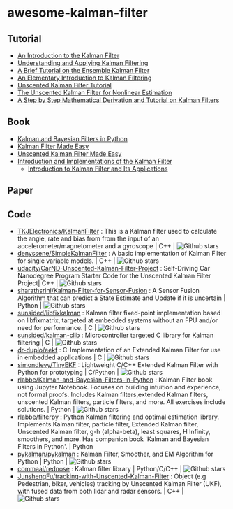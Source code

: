 # awesome-kalman-filter



## Tutorial

- [An Introduction to the Kalman Filter](https://www.cs.unc.edu/~welch/media/pdf/kalman_intro.pdf)
- [Understanding and Applying Kalman Filtering](https://www.cs.cmu.edu/~motionplanning/papers/sbp_papers/kalman/kleeman_understanding_kalman.pdf)
- [A Brief Tutorial on the Ensemble Kalman Filter](https://arxiv.org/abs/0901.3725)
- [An Elementary Introduction to Kalman Filtering](https://arxiv.org/abs/1710.04055)
- [Unscented Kalman Filter Tutorial](https://www.researchgate.net/profile/Mohamed-Mourad-Lafifi/post/Unscented-Kalman-Filter/attachment/5a3401d34cde266d587b4efd/AS%3A571878130622464%401513357779148/download/Tutorial+UKF.pdf)
- [The Unscented Kalman Filter for Nonlinear Estimation](https://groups.seas.harvard.edu/courses/cs281/papers/unscented.pdf)
- [A Step by Step Mathematical Derivation and Tutorial on Kalman Filters](https://arxiv.org/abs/1910.03558)

## Book

- [Kalman and Bayesian Filters in Python](https://elec3004.uqcloud.net/2015/tutes/Kalman_and_Bayesian_Filters_in_Python.pdf)
- [Kalman Filter Made Easy](https://thekalmanfilter.com/kalman-filter-made-easy-ebook/)
- [Unscented Kalman Filter Made Easy](https://thekalmanfilter.com/unscented-kalman-filter-made-easy/)
- [Introduction and Implementations of the Kalman Filter](https://www.intechopen.com/books/7466)
  - [Introduction to Kalman Filter and Its Applications](https://www.intechopen.com/chapters/63164)

## Paper

## Code

- [TKJElectronics/KalmanFilter](https://github.com/TKJElectronics/KalmanFilter) : This is a Kalman filter used to calculate the angle, rate and bias from from the input of an accelerometer/magnetometer and a gyroscope | C++ | ![Github stars](https://img.shields.io/github/stars/TKJElectronics/KalmanFilter.svg)
- [denyssene/SimpleKalmanFilter](https://github.com/denyssene/SimpleKalmanFilter) : A basic implementation of Kalman Filter for single variable models. | C++ | ![Github stars](https://img.shields.io/github/stars/denyssene/SimpleKalmanFilter.svg)
- [udacity/CarND-Unscented-Kalman-Filter-Project](https://github.com/udacity/CarND-Unscented-Kalman-Filter-Project) : Self-Driving Car Nanodegree Program Starter Code for the Unscented Kalman Filter Project| C++ | ![Github stars](https://img.shields.io/github/stars/udacity/CarND-Unscented-Kalman-Filter-Project.svg)
- [sharathsrini/Kalman-Filter-for-Sensor-Fusion](https://github.com/sharathsrini/Kalman-Filter-for-Sensor-Fusion) : A Sensor Fusion Algorithm that can predict a State Estimate and Update if it is uncertain | Python | ![Github stars](https://img.shields.io/github/stars/sharathsrini/Kalman-Filter-for-Sensor-Fusion.svg)
- [sunsided/libfixkalman](https://github.com/sunsided/libfixkalman) : Kalman filter fixed-point implementation based on libfixmatrix, targeted at embedded systems without an FPU and/or need for performance. | C | ![Github stars](https://img.shields.io/github/stars/sunsided/libfixkalman.svg)
- [sunsided/kalman-clib](https://github.com/sunsided/kalman-clib) : Microcontroller targeted C library for Kalman filtering | C | ![Github stars](https://img.shields.io/github/stars/sunsided/kalman-clib.svg)
- [dr-duplo/eekf](https://github.com/dr-duplo/eekf) : C-Implementation of an Extended Kalman Filter for use in embedded applications | C | ![Github stars](https://img.shields.io/github/stars/dr-duplo/eekf.svg)
- [simondlevy/TinyEKF](https://github.com/simondlevy/TinyEKF) : Lightweight C/C++ Extended Kalman Filter with Python for prototyping | C/Python | ![Github stars](https://img.shields.io/github/stars/simondlevy/TinyEKF.svg)
- [rlabbe/Kalman-and-Bayesian-Filters-in-Python](https://github.com/rlabbe/Kalman-and-Bayesian-Filters-in-Python) : Kalman Filter book using Jupyter Notebook. Focuses on building intuition and experience, not formal proofs. Includes Kalman filters,extended Kalman filters, unscented Kalman filters, particle filters, and more. All exercises include solutions. | Python | ![Github stars](https://img.shields.io/github/stars/rlabbe/Kalman-and-Bayesian-Filters-in-Python.svg)
- [rlabbe/filterpy](https://github.com/rlabbe/filterpy) : Python Kalman filtering and optimal estimation library. Implements Kalman filter, particle filter, Extended Kalman filter, Unscented Kalman filter, g-h (alpha-beta), least squares, H Infinity, smoothers, and more. Has companion book 'Kalman and Bayesian Filters in Python'. | Python
- [pykalman/pykalman](https://github.com/pykalman/pykalman) : Kalman Filter, Smoother, and EM Algorithm for Python | Python | ![Github stars](https://img.shields.io/github/stars/pykalman/pykalman.svg)
- [commaai/rednose](https://github.com/commaai/rednose) : Kalman filter library | Python/C/C++ | ![Github stars](https://img.shields.io/github/stars/commaai/rednose.svg)
- [JunshengFu/tracking-with-Unscented-Kalman-Filter](https://github.com/JunshengFu/tracking-with-Unscented-Kalman-Filter) : Object (e.g Pedestrian, biker, vehicles) tracking by Unscented Kalman Filter (UKF), with fused data from both lidar and radar sensors. | C++ | ![Github stars](https://img.shields.io/github/stars/JunshengFu/tracking-with-Unscented-Kalman-Filter.svg)
